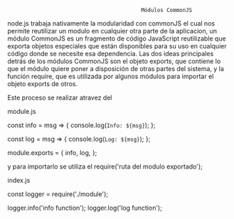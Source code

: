                                               Módulos CommonJS

node.js trabaja nativamente la modularidad con commonJS el cual nos permite reutilizar un modulo en cualquier otra parte de la aplicacion, un módulo CommonJS es un fragmento de código JavaScript reutilizable que exporta objetos especiales que están disponibles para su uso en cualquier código donde se necesite esa dependencia. Las dos ideas principales detrás de los módulos CommonJS son el objeto exports, que contiene lo que el módulo quiere poner a disposición de otras partes del sistema, y la función require, que es utilizada por algunos módulos para importar el objeto exports de otros.

Este proceso se realizar atravez del

module.js

const info = msg => {
console.log(`Info: ${msg}`);
};

const log = msg => {
console.log(`Log: ${msg}`);
};

module.exports = {
info,
log,
};

y para importarlo se utiliza el require('ruta del modulo exportado');

index.js

const logger = require('./module');

logger.info('info function');
logger.log('log function');
